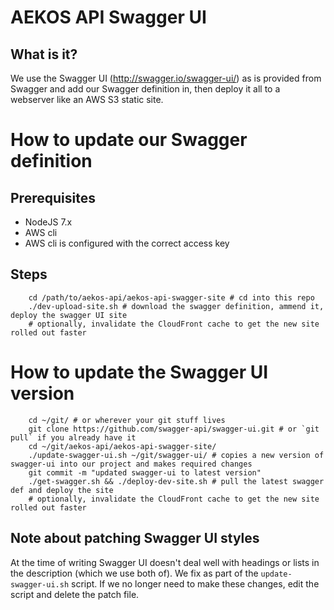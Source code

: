# AEKOS API Swagger UI
## What is it?
We use the Swagger UI (http://swagger.io/swagger-ui/) as is provided from Swagger and add our Swagger definition in, then deploy it all to a webserver like an AWS S3 static site.

# How to update our Swagger definition
## Prerequisites
 - NodeJS 7.x
 - AWS cli
 - AWS cli is configured with the correct access key

## Steps

        cd /path/to/aekos-api/aekos-api-swagger-site # cd into this repo
        ./dev-upload-site.sh # download the swagger definition, ammend it, deploy the swagger UI site
        # optionally, invalidate the CloudFront cache to get the new site rolled out faster

# How to update the Swagger UI version

        cd ~/git/ # or wherever your git stuff lives
        git clone https://github.com/swagger-api/swagger-ui.git # or `git pull` if you already have it
        cd ~/git/aekos-api/aekos-api-swagger-site/
        ./update-swagger-ui.sh ~/git/swagger-ui/ # copies a new version of swagger-ui into our project and makes required changes
        git commit -m "updated swagger-ui to latest version"
        ./get-swagger.sh && ./deploy-dev-site.sh # pull the latest swagger def and deploy the site
        # optionally, invalidate the CloudFront cache to get the new site rolled out faster

## Note about patching Swagger UI styles
At the time of writing Swagger UI doesn't deal well with headings or lists in the description (which we use both of). We fix as part of the `update-swagger-ui.sh` script. If we no longer need to make these changes, edit the script and delete the patch file.
